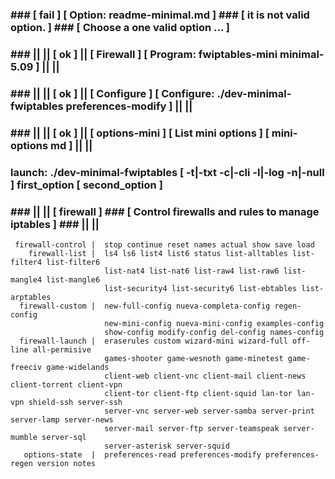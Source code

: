 ### ### [ fail ] [ Option: readme-minimal.md ] ### [ it is not valid option. ]  ###  [ Choose a one valid option ... ] ###
### ### || || [ ok ] || [ Firewall ] [ Program: fwiptables-mini minimal-5.09 ] || ||
### ### || || [ ok ] || [ Configure ] [ Configure: ./dev-minimal-fwiptables preferences-modify ] || ||
### ### || || [ ok ] || [ options-mini ] [ List mini options ] [ mini-options md ] || ||
###  launch: ./dev-minimal-fwiptables [ -t|-txt -c|-cli -l|-log -n|-null ] first_option [ second_option ]          
### ### || || [ firewall ]  ### [  Control firewalls and rules to manage iptables ] ### || ||               
     firewall-control |  stop continue reset names actual show save load                              
        firewall-list |  ls4 ls6 list4 list6 status list-alltables list-filter4 list-filter6          
                         list-nat4 list-nat6 list-raw4 list-raw6 list-mangle4 list-mangle6            
                         list-security4 list-security6 list-ebtables list-arptables                   
      firewall-custom |  new-full-config nueva-completa-config regen-config                           
                         new-mini-config nueva-mini-config examples-config                            
                         show-config modify-config del-config names-config                            
      firewall-launch |  eraserules custom wizard-mini wizard-full off-line all-permisive             
                         games-shooter game-wesnoth game-minetest game-freeciv game-widelands         
                         client-web client-vnc client-mail client-news client-torrent client-vpn      
                         client-tor client-ftp client-squid lan-tor lan-vpn shield-ssh server-ssh     
                         server-vnc server-web server-samba server-print server-lamp server-news      
                         server-mail server-ftp server-teamspeak server-mumble server-sql             
                         server-asterisk server-squid                                                 
       options-state  |  preferences-read preferences-modify preferences-regen version notes          
